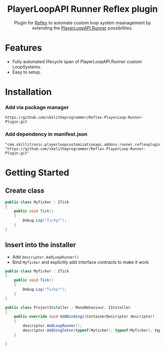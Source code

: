 <div align="center">   

<h1>PlayerLoopAPI Runner Reflex plugin</h1>
Plugin for <a href="https://github.com/gustavopsantos/Reflex#blazing-fast-minimal-but-complete-dependency-injection-library-for-unity">Reflex</a> to automate custom loop system maanagement by extending the <a href="">PlayerLoopAPI.Runner</a> possibilities.
</div>

# Features
- Fully automated lifecycle span of PlayerLoopAPI.Runner custom LoopSystems.
- Easy to setup.

# Installation

### Add via package manager

```
https://github.com/skelitheprogrammer/Reflex-PlayerLoop-Runner-Plugin.git
```

### Add dependency in manifest.json
```
"com.skillitronic.playerloopcustomizationapi.addons.runner.reflexplugin": "https://github.com/skelitheprogrammer/Reflex-PlayerLoop-Runner-Plugin.git"
```

# Getting Started

## Create class
```c#
public class MyTicker : ITick
{
    public void Tick()
    {
        Debug.Log("Ticky!");
    }
}
```
## Insert into the installer
- Add `descriptor.AddLoopRunner()`
- Bind `MyTicker` and explicitly add interface contracts to make it work
```c#
public class MyTicker : ITick
{
    public void Tick()
    {
        Debug.Log("Ticky!");
    }
}

public class ProjectInstaller : MonoBehaviour, IInstaller
{
    public override void AddBindings(ContainerDescriptor descriptor)
    {
        descriptor.AddLoopRunner();
        descriptor.AddSingleton(typeof(Myticker), typeof(MyTicker), typeof(ITick))
    }

}
```
